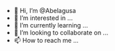 - 👋 Hi, I’m @Abelagusa
- 👀 I’m interested in ...
- 🌱 I’m currently learning ...
- 💞️ I’m looking to collaborate on ...
- 📫 How to reach me ...

<!---
Abelagusa/Abelagusa is a ✨ special ✨ repository because its `README.md` (this file) appears on your GitHub profile.
You can click the Preview link to take a look at your changes.
--->
